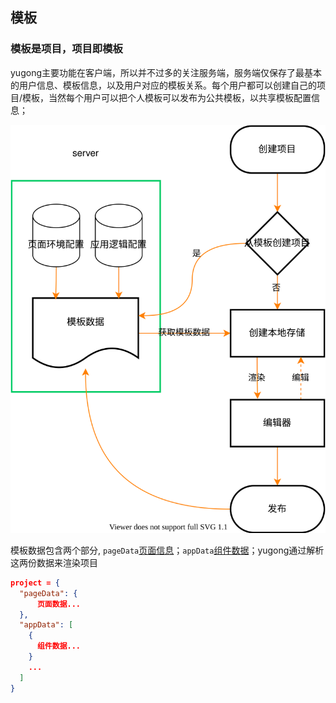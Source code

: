 ## 模板

### 模板是项目，项目即模板
yugong主要功能在客户端，所以并不过多的关注服务端，服务端仅保存了最基本的用户信息、模板信息，以及用户对应的模板关系。每个用户都可以创建自己的项目/模板，当然每个用户可以把个人模板可以发布为公共模板，以共享模板配置信息；

![Minion](./template.drawio.svg)

模板数据包含两个部分, `pageData`[页面信息](./../page/README.md)；`appData`[组件数据](./../component/README.md)；yugong通过解析这两份数据来渲染项目
```json
project = {
  "pageData": {
      页面数据...
  },
  "appData": [
    {
      组件数据...
    }
    ...
  ]
}
```



